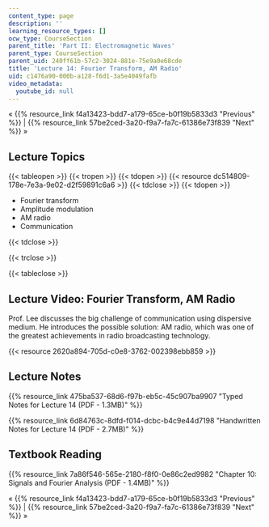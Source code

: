 ```yaml
---
content_type: page
description: ''
learning_resource_types: []
ocw_type: CourseSection
parent_title: 'Part II: Electromagnetic Waves'
parent_type: CourseSection
parent_uid: 240ff61b-57c2-3024-881e-75e9a0e68cde
title: 'Lecture 14: Fourier Transform, AM Radio'
uid: c1476a90-000b-a128-f6d1-3a5e4049fafb
video_metadata:
  youtube_id: null
---
```


« {{% resource_link f4a13423-bdd7-a179-65ce-b0f19b5833d3 "Previous" %}} | {{% resource_link 57be2ced-3a20-f9a7-fa7c-61386e73f839 "Next" %}} »

Lecture Topics
--------------

{{< tableopen >}}
{{< tropen >}}
{{< tdopen >}}
{{< resource dc514809-178e-7e3a-9e02-d2f59891c6a6 >}}
{{< tdclose >}}
{{< tdopen >}}


*   Fourier transform
*   Amplitude modulation
*   AM radio
*   Communication


{{< tdclose >}}

{{< trclose >}}

{{< tableclose >}}

Lecture Video: Fourier Transform, AM Radio
------------------------------------------

Prof. Lee discusses the big challenge of communication using dispersive medium. He introduces the possible solution: AM radio, which was one of the greatest achievements in radio broadcasting technology.

{{< resource 2620a894-705d-c0e8-3762-002398ebb859 >}}

Lecture Notes
-------------

{{% resource_link 475ba537-68d6-f97b-eb5c-45c907ba9907 "Typed Notes for Lecture 14 (PDF - 1.3MB)" %}}

{{% resource_link 6d84763c-8dfd-f014-dcbc-b4c9e44d7198 "Handwritten Notes for Lecture 14 (PDF - 2.7MB)" %}}

Textbook Reading
----------------

{{% resource_link 7a86f546-565e-2180-f8f0-0e86c2ed9982 "Chapter 10: Signals and Fourier Analysis (PDF - 1.4MB)" %}}

« {{% resource_link f4a13423-bdd7-a179-65ce-b0f19b5833d3 "Previous" %}} | {{% resource_link 57be2ced-3a20-f9a7-fa7c-61386e73f839 "Next" %}} »